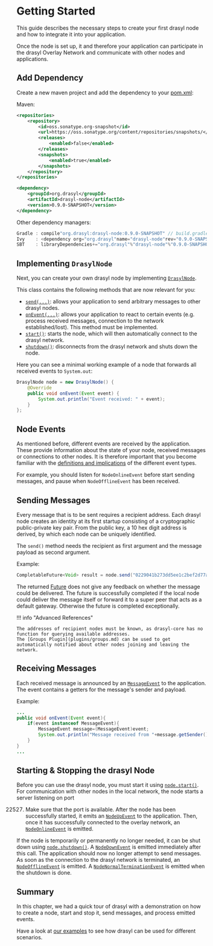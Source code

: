 # Getting Started

This guide describes the necessary steps to create your first drasyl node and how to integrate it
into your application.

Once the node is set up, it and therefore your application can participate in the drasyl Overlay
Network and communicate with other nodes and applications.

## Add Dependency

Create a new maven project and add the dependency to
your [pom.xml](http://maven.apache.org/pom.html):

Maven:

```xml
<repositories>
    <repository>
        <id>oss.sonatype.org-snapshot</id>
        <url>https://oss.sonatype.org/content/repositories/snapshots/</url>
        <releases>
            <enabled>false</enabled>
        </releases>
        <snapshots>
            <enabled>true</enabled>
        </snapshots>
    </repository>
</repositories>
```

```xml
<dependency>
    <groupId>org.drasyl</groupId>
    <artifactId>drasyl-node</artifactId>
    <version>0.9.0-SNAPSHOT</version>
</dependency>
```

Other dependency managers:

```java
Gradle : compile"org.drasyl:drasyl-node:0.9.0-SNAPSHOT" // build.gradle 
Ivy    : <dependency org="org.drasyl"name="drasyl-node"rev="0.9.0-SNAPSHOT"conf="build"/> // ivy.xml
SBT    : libraryDependencies+="org.drasyl"%"drasyl-node"%"0.9.0-SNAPSHOT" // build.sbt
```

## Implementing `DrasylNode`

Next, you can create your own drasyl node by
implementing [`DrasylNode`](https://api.drasyl.org/master/org/drasyl/node/DrasylNode.html).

This class contains the following methods that are now relevant for you:

* [`send(...)`](https://api.drasyl.org/master/org/drasyl/node/DrasylNode.html#send(java.lang.String,java.lang.Object)):
  allows your application to send arbitrary messages to other drasyl nodes.
* [`onEvent(...)`](https://api.drasyl.org/master/org/drasyl/node/DrasylNode.html#onEvent(org.drasyl.node.event.Event)):
  allows your application to react to certain events (e.g. process received messages, connection to
  the network established/lost). This method must be implemented.
* [`start()`](https://api.drasyl.org/master/org/drasyl/node/DrasylNode.html#start()):
  starts the node, which will then automatically connect to the drasyl network.
* [`shutdown()`](https://api.drasyl.org/master/org/drasyl/node/DrasylNode.html#shutdown()):
  disconnects from the drasyl network and shuts down the node.
 
Here you can see a minimal working example of a node that forwards all received events to `System.out`:
```java
DrasylNode node = new DrasylNode() {
    @Override
    public void onEvent(Event event) {
        System.out.println("Event received: " + event);
    }
};
```

## Node Events

As mentioned before, different events are received by the application. These provide information
about the state of your node, received messages or connections to other nodes. It is therefore
important that you become familiar with
the [definitions and implications](https://api.drasyl.org/master/org/drasyl/node/event/package-summary.html)
of the different event types.

For example, you should listen for `NodeOnlineEvent` before start sending messages, and pause
when `NodeOfflineEvent` has been received.

## Sending Messages

Every message that is to be sent requires a recipient address.
Each drasyl node creates an identity at its first startup consisting of a cryptographic public-private key pair.
From the public key, a 10 hex digit address is derived, by which each node can be uniquely identified.

The `send()` method needs the recipient as first argument and the message payload as second argument.

Example:
```java
CompletableFuture<Void> result = node.send("0229041b273dd5ee1c2bef2d77ae17dbd00d2f0a2e939e22d42ef1c4bf05147ea9", "Hello World".getBytes());
```

The returned [Future](https://www.baeldung.com/java-completablefuture) does not give any feedback on whether the message could be delivered. 
The future is successfully completed if the local node could deliver the message itself or forward it to a super peer that acts as a default gateway.
Otherwise the future is completed exceptionally.

!!! info "Advanced References"
    
    The addresses of recipient nodes must be known, as drasyl-core has no function for querying available addresses.
    The [Groups Plugin](plugins/groups.md) can be used to get automatically notified about other nodes joining and leaving the network.

## Receiving Messages

Each received message is announced by
an [`MessageEvent`](https://api.drasyl.org/master/org/drasyl/node/event/MessageEvent.html) to the
application. The event contains a getters for the message's sender and payload.

Example:

```java
...
public void onEvent(Event event){
    if(event instanceof MessageEvent){
        MessageEvent message=(MessageEvent)event;
        System.out.println("Message received from "+message.getSender()+" with payload "+new String(message.getPayload()));
    }
}
...
```

## Starting & Stopping the drasyl Node

Before you can use the drasyl node, you must start it
using [`node.start()`](https://api.drasyl.org/master/org/drasyl/node/DrasylNode.html#start()). For
communication with other nodes in the local network, the node starts a server listening on port

22527. Make sure that the port is available. After the node has been successfully started, it emits
       an [`NodeUpEvent`](https://api.drasyl.org/master/org/drasyl/node/event/NodeUpEvent.html) to
       the application. Then, once it has successfully connected to the overlay network,
       an [`NodeOnlineEvent`](https://api.drasyl.org/master/org/drasyl/node/event/NodeOnlineEvent.html)
       is emitted.

If the node is temporarily or permanently no longer needed, it can be shut down
using [`node.shutdown()`](https://api.drasyl.org/master/org/drasyl/node/DrasylNode.html#shutdown()).
A [`NodeDownEvent`](https://api.drasyl.org/master/org/drasyl/node/event/NodeDownEvent.html) is
emitted immediately after this call. The application should now no longer attempt to send messages.
As soon as the connection to the drasyl network is terminated,
an [`NodeOfflineEvent`](https://api.drasyl.org/master/org/drasyl/node/event/NodeOfflineEvent.html)
is emitted.
A [`NodeNormalTerminationEvent`](https://api.drasyl.org/master/org/drasyl/node/event/NodeNormalTerminationEvent.html)
is emitted when the shutdown is done.

## Summary

In this chapter, we had a quick tour of drasyl with a demonstration on how to create a node, start
and stop it, send messages, and process emitted events.

Have a look at [our examples](https://github.com/drasyl-overlay/drasyl/tree/master/drasyl-examples)
to see how drasyl can be used for different scenarios.
